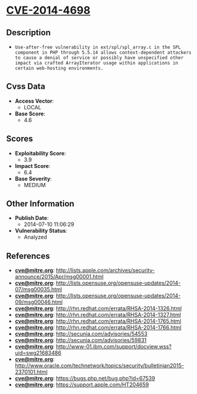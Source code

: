 
# [CVE-2014-4698](http://lists.apple.com/archives/security-announce/2015/Apr/msg00001.html)

## Description

- `Use-after-free vulnerability in ext/spl/spl_array.c in the SPL component in PHP through 5.5.14 allows context-dependent attackers to cause a denial of service or possibly have unspecified other impact via crafted ArrayIterator usage within applications in certain web-hosting environments.`

## Cvss Data

- **Access Vector**:
  - LOCAL
- **Base Score**:
  - 4.6

## Scores

- **Exploitability Score**:
  - 3.9
- **Impact Score**:
  - 6.4
- **Base Severity**:
  - MEDIUM

## Other Information

- **Publish Date**:
  - 2014-07-10 11:06:29
- **Vulnerability Status**:
  - Analyzed

## References

- **cve@mitre.org**: http://lists.apple.com/archives/security-announce/2015/Apr/msg00001.html
- **cve@mitre.org**: http://lists.opensuse.org/opensuse-updates/2014-07/msg00035.html
- **cve@mitre.org**: http://lists.opensuse.org/opensuse-updates/2014-09/msg00046.html
- **cve@mitre.org**: http://rhn.redhat.com/errata/RHSA-2014-1326.html
- **cve@mitre.org**: http://rhn.redhat.com/errata/RHSA-2014-1327.html
- **cve@mitre.org**: http://rhn.redhat.com/errata/RHSA-2014-1765.html
- **cve@mitre.org**: http://rhn.redhat.com/errata/RHSA-2014-1766.html
- **cve@mitre.org**: http://secunia.com/advisories/54553
- **cve@mitre.org**: http://secunia.com/advisories/59831
- **cve@mitre.org**: http://www-01.ibm.com/support/docview.wss?uid=swg21683486
- **cve@mitre.org**: http://www.oracle.com/technetwork/topics/security/bulletinjan2015-2370101.html
- **cve@mitre.org**: https://bugs.php.net/bug.php?id=67539
- **cve@mitre.org**: https://support.apple.com/HT204659
